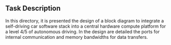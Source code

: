 
## Task Description ##

In this directory, it is presented the design of a block diagram to integrate a self-driving car software stack into a central hardware compute platform for a level 4/5 of autonomous driving. In the design are detailed the ports for internal communication and memory bandwidths for data transfers. 
